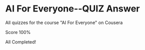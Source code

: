 # AI For Everyone--QUIZ Answer
All quizzes for the course "AI For Everyone" on Cousera

Score 100%

All Completed!
